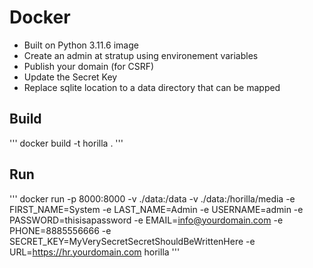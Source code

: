 # Docker

- Built on Python 3.11.6 image
- Create an admin at stratup using environement variables
- Publish your domain (for CSRF)
- Update the Secret Key
- Replace sqlite location to a data directory that can be mapped

## Build

'''
docker build -t horilla .
'''

## Run

'''
docker run -p 8000:8000 -v ./data:/data -v ./data:/horilla/media -e FIRST_NAME=System -e LAST_NAME=Admin -e USERNAME=admin -e PASSWORD=thisisapassword -e EMAIL=info@yourdomain.com -e PHONE=8885556666 -e SECRET_KEY=MyVerySecretSecretShouldBeWrittenHere -e URL=https://hr.yourdomain.com horilla
'''

